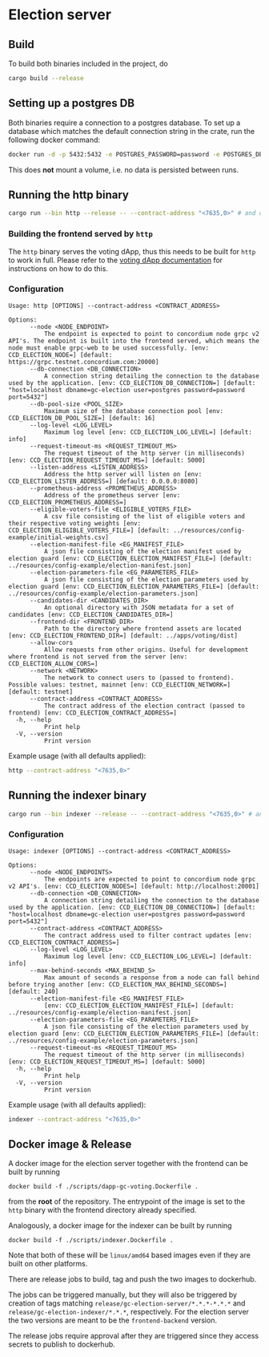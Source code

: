 # Election server

## Build

To build both binaries included in the project, do

```bash
cargo build --release
```

## Setting up a postgres DB

Both binaries require a connection to a postgres database. To set up a database which matches the default connection string in the crate, run the following docker command:

```sh
docker run -d -p 5432:5432 -e POSTGRES_PASSWORD=password -e POSTGRES_DB="gc-election" --rm postgres
```

This does __not__ mount a volume, i.e. no data is persisted between runs.

## Running the http binary

```bash
cargo run --bin http --release -- --contract-address "<7635,0>" # and other configration options.
```

### Building the frontend served by `http`

The `http` binary serves the voting dApp, thus this needs to be built for `http` to work in full. Please refer to the [voting dApp documentation](../apps/voting/README.md) for instructions on how to do this.

### Configuration

```
Usage: http [OPTIONS] --contract-address <CONTRACT_ADDRESS>

Options:
      --node <NODE_ENDPOINT>
          The endpoint is expected to point to concordium node grpc v2 API's. The endpoint is built into the frontend served, which means the node must enable grpc-web to be used successfully. [env: CCD_ELECTION_NODE=] [default: https://grpc.testnet.concordium.com:20000]
      --db-connection <DB_CONNECTION>
          A connection string detailing the connection to the database used by the application. [env: CCD_ELECTION_DB_CONNECTION=] [default: "host=localhost dbname=gc-election user=postgres password=password port=5432"]
      --db-pool-size <POOL_SIZE>
          Maximum size of the database connection pool [env: CCD_ELECTION_DB_POOL_SIZE=] [default: 16]
      --log-level <LOG_LEVEL>
          Maximum log level [env: CCD_ELECTION_LOG_LEVEL=] [default: info]
      --request-timeout-ms <REQUEST_TIMEOUT_MS>
          The request timeout of the http server (in milliseconds) [env: CCD_ELECTION_REQUEST_TIMEOUT_MS=] [default: 5000]
      --listen-address <LISTEN_ADDRESS>
          Address the http server will listen on [env: CCD_ELECTION_LISTEN_ADDRESS=] [default: 0.0.0.0:8080]
      --prometheus-address <PROMETHEUS_ADDRESS>
          Address of the prometheus server [env: CCD_ELECTION_PROMETHEUS_ADDRESS=]
      --eligible-voters-file <ELIGIBLE_VOTERS_FILE>
          A csv file consisting of the list of eligible voters and their respective voting weights [env: CCD_ELECTION_ELIGIBLE_VOTERS_FILE=] [default: ../resources/config-example/initial-weights.csv]
      --election-manifest-file <EG_MANIFEST_FILE>
          A json file consisting of the election manifest used by election guard [env: CCD_ELECTION_ELECTION_MANIFEST_FILE=] [default: ../resources/config-example/election-manifest.json]
      --election-parameters-file <EG_PARAMETERS_FILE>
          A json file consisting of the election parameters used by election guard [env: CCD_ELECTION_ELECTION_PARAMETERS_FILE=] [default: ../resources/config-example/election-parameters.json]
      --candidates-dir <CANDIDATES_DIR>
          An optional directory with JSON metadata for a set of candidates [env: CCD_ELECTION_CANDIDATES_DIR=]
      --frontend-dir <FRONTEND_DIR>
          Path to the directory where frontend assets are located [env: CCD_ELECTION_FRONTEND_DIR=] [default: ../apps/voting/dist]
      --allow-cors
          Allow requests from other origins. Useful for development where frontend is not served from the server [env: CCD_ELECTION_ALLOW_CORS=]
      --network <NETWORK>
          The network to connect users to (passed to frontend). Possible values: testnet, mainnet [env: CCD_ELECTION_NETWORK=] [default: testnet]
      --contract-address <CONTRACT_ADDRESS>
          The contract address of the election contract (passed to frontend) [env: CCD_ELECTION_CONTRACT_ADDRESS=]
  -h, --help
          Print help
  -V, --version
          Print version
```
Example usage (with all defaults applied):
```bash
http --contract-address "<7635,0>"
```

## Running the indexer binary

```bash
cargo run --bin indexer --release -- --contract-address "<7635,0>" # and other configuration options.
```

### Configuration

```
Usage: indexer [OPTIONS] --contract-address <CONTRACT_ADDRESS>

Options:
      --node <NODE_ENDPOINTS>
          The endpoints are expected to point to concordium node grpc v2 API's. [env: CCD_ELECTION_NODES=] [default: http://localhost:20001]
      --db-connection <DB_CONNECTION>
          A connection string detailing the connection to the database used by the application. [env: CCD_ELECTION_DB_CONNECTION=] [default: "host=localhost dbname=gc-election user=postgres password=password port=5432"]
      --contract-address <CONTRACT_ADDRESS>
          The contract address used to filter contract updates [env: CCD_ELECTION_CONTRACT_ADDRESS=]
      --log-level <LOG_LEVEL>
          Maximum log level [env: CCD_ELECTION_LOG_LEVEL=] [default: info]
      --max-behind-seconds <MAX_BEHIND_S>
          Max amount of seconds a response from a node can fall behind before trying another [env: CCD_ELECTION_MAX_BEHIND_SECONDS=] [default: 240]
      --election-manifest-file <EG_MANIFEST_FILE>
          [env: CCD_ELECTION_ELECTION_MANIFEST_FILE=] [default: ../resources/config-example/election-manifest.json]
      --election-parameters-file <EG_PARAMETERS_FILE>
          A json file consisting of the election parameters used by election guard [env: CCD_ELECTION_ELECTION_PARAMETERS_FILE=] [default: ../resources/config-example/election-parameters.json]
      --request-timeout-ms <REQUEST_TIMEOUT_MS>
          The request timeout of the http server (in milliseconds) [env: CCD_ELECTION_REQUEST_TIMEOUT_MS=] [default: 5000]
  -h, --help
          Print help
  -V, --version
          Print version
```

Example usage (with all defaults applied):
```bash
indexer --contract-address "<7635,0>"
```


## Docker image & Release

A docker image for the election server together with the frontend can be built by running

```console
docker build -f ./scripts/dapp-gc-voting.Dockerfile .
```

from the **root** of the repository. The entrypoint of the image is set to the `http` binary with the frontend directory already specified.

Analogously, a docker image for the indexer can be built by running

```console
docker build -f ./scripts/indexer.Dockerfile .
```

Note that both of these will be `linux/amd64` based images even if they are built on other platforms.

There are release jobs to build, tag and push the two images to dockerhub.

The jobs can be triggered manually, but they will also be triggered by creation of tags matching
`release/gc-election-server/*.*.*-*.*.*` and `release/gc-election-indexer/*.*.*`, respectively.
For the election server the two versions are meant to be the `frontend-backend` version.

The release jobs require approval after they are triggered since they access secrets to publish to dockerhub.
